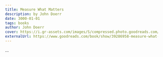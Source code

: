 ```yaml
---
title: Measure What Matters
description: by John Doerr
date: 3000-01-01
tags: books
author: John Doerr
cover: https://i.gr-assets.com/images/S/compressed.photo.goodreads.com/books/1521104315l/39286958._SY475_.jpg
externalUrl: https://www.goodreads.com/book/show/39286958-measure-what-matters
---
```


...
